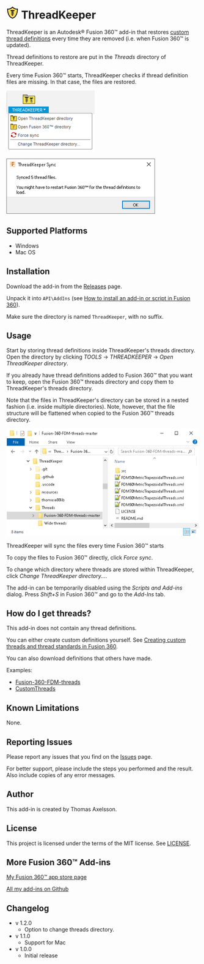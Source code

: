 # ![](resources/logo/32x32.png) ThreadKeeper

ThreadKeeper is an Autodesk® Fusion 360™ add-in that restores [custom thread definitions](https://knowledge.autodesk.com/support/fusion-360/learn-explore/caas/sfdcarticles/sfdcarticles/Custom-Threads-in-Fusion-360.html) every time they are removed (i.e. when Fusion 360™ is updated).

Thread definitions to restore are put in the *Threads* directory of ThreadKeeper.

Every time Fusion 360™ starts, ThreadKeeper checks if thread definition files are missing. In that case, the files are restored.

![Main menu](menu_screenshot.png)

![Sync dialog](dialog_screenshot.png)

## Supported Platforms

* Windows
* Mac OS

## Installation

Download the add-in from the [Releases](https://github.com/thomasa88/ThreadKeeper/releases) page.

Unpack it into `API\AddIns` (see [How to install an add-in or script in Fusion 360](https://knowledge.autodesk.com/support/fusion-360/troubleshooting/caas/sfdcarticles/sfdcarticles/How-to-install-an-ADD-IN-and-Script-in-Fusion-360.html)).

Make sure the directory is named `ThreadKeeper`, with no suffix.

## Usage

Start by storing thread definitions inside ThreadKeeper's threads directory. Open the directory by clicking *TOOLS* -> *THREADKEEPER* -> *Open ThreadKeeper directory*.

If you already have thread definitions added to Fusion 360™ that you want to keep, open the Fusion 360™ threads directory and copy them to ThreadKeeper's threads directory.

Note that the files in ThreadKeeper's directory can be stored in a nested fashion (i.e. inside multiple directories). Note, however, that the file structure will be flattened when copied to the Fusion 360™ threads directory.

![Threads directory](nested_files_screenshot.png)



ThreadKeeper will sync the files every time Fusion 360™ starts

To copy the files to Fusion 360™ directly, click *Force sync*.

To change which directory where threads are stored within ThreadKeeper, click *Change ThreadKeeper directory...*.

The add-in can be temporarily disabled using the *Scripts and Add-ins* dialog. Press *Shift+S* in Fusion 360™ and go to the *Add-Ins* tab.

## How do I get threads?

This add-in does not contain any thread definitions.

You can either create custom definitions yourself. See [Creating custom threads and thread standards in Fusion 360](https://knowledge.autodesk.com/support/fusion-360/learn-explore/caas/sfdcarticles/sfdcarticles/Custom-Threads-in-Fusion-360.html).

You can also download definitions that others have made.

Examples:

* [Fusion-360-FDM-threads](https://github.com/dans98/Fusion-360-FDM-threads)
* [CustomThreads](https://github.com/BalzGuenat/CustomThreads)

## Known Limitations

None.

## Reporting Issues

Please report any issues that you find on the [Issues](https://github.com/thomasa88/ThreadKeeper/issues) page.

For better support, please include the steps you performed and the result. Also include copies of any error messages.

## Author

This add-in is created by Thomas Axelsson.

## License

This project is licensed under the terms of the MIT license. See [LICENSE](LICENSE).

## More Fusion 360™ Add-ins

[My Fusion 360™ app store page](https://apps.autodesk.com/en/Publisher/PublisherHomepage?ID=JLH9M8296BET)

[All my add-ins on Github](https://github.com/topics/fusion-360?q=user%3Athomasa88)

## Changelog

* v 1.2.0
  * Option to change threads directory.
* v 1.1.0
  * Support for Mac
* v 1.0.0
  * Initial release